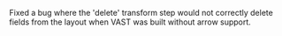 Fixed a bug where the 'delete' transform step would
not correctly delete fields from the layout when VAST
was built without arrow support.
